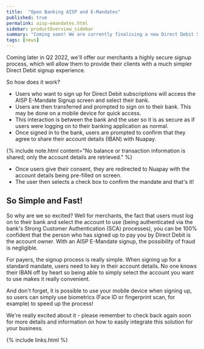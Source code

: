 ```yaml
---
title:  "Open Banking AISP and E-Mandates"
published: true
permalink: aisp-emandates.html
sidebar: productOverview_sidebar
summary: "Coming soon! We are currently finalising a new Direct Debit Signup method, which combines Open Banking Account Access and E-Mandates to greatly simplify the collection of recurring payments."
tags: [news]
---
```


Coming later in Q2 2022, we'll offer our merchants a highly secure signup process, which will allow them to provide their clients with a much simpler Direct Debit signup experience.

So how does it work?

* Users who want to sign up for Direct Debit subscriptions will access the AISP E-Mandate Signup screen and select their bank.
* Users are then transferred and prompted to sign on to their bank. This may be done on a mobile device for quick access.
* This interaction is between the bank and the user so it is as secure as if users were logging on to their banking application as normal.
* Once signed in to the bank, users are prompted to confirm that they agree to share their account details (IBAN) with Nuapay.

{% include note.html content="No balance or transaction information is shared; only the account details are retrieved." %}

* Once users give their consent, they are redirected to Nuapay with the account details being pre-filled on screen.
* The user then selects a check box to confirm the mandate and that's it!

## So Simple and Fast!

So why are we so excited? Well for merchants, the fact that users must log on to their bank and select the account to use (being authenticated via the bank's Strong Customer Authentication (SCA) processes), you can be 100% confident that the person who has signed up to pay you by Direct Debit is the account owner. With an AISP E-Mandate signup, the possibility of fraud is negligible.

For payers, the signup process is really simple. When signing up for a standard mandate, users need to key in their account details. No one knows their IBAN off by heart so being able to simply select the account you want to use makes it really convenient.

And don't forget, it is possible to use your mobile device when signing up, so users can simply use biometrics (Face ID or fingerprint scan, for example) to speed up the process!

We're really excited about it - please remember to check back again soon for more details and information on how to easily integrate this solution for your business.


{% include links.html %}
